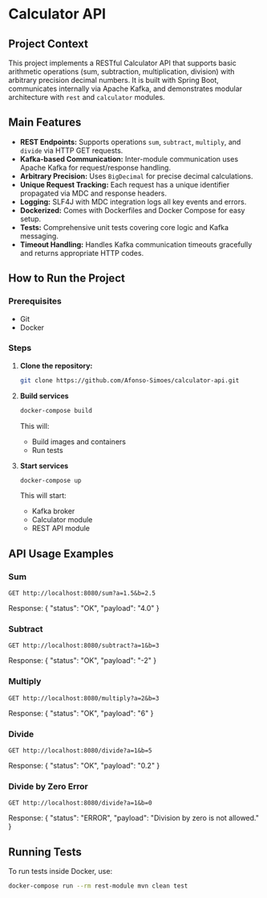 # Calculator API

## Project Context

This project implements a RESTful Calculator API that supports basic arithmetic operations (sum, subtraction, multiplication, division) with arbitrary precision decimal numbers. It is built with Spring Boot, communicates internally via Apache Kafka, and demonstrates modular architecture with `rest` and `calculator` modules.

## Main Features

- **REST Endpoints:** Supports operations `sum`, `subtract`, `multiply`, and `divide` via HTTP GET requests.
- **Kafka-based Communication:** Inter-module communication uses Apache Kafka for request/response handling.
- **Arbitrary Precision:** Uses `BigDecimal` for precise decimal calculations.
- **Unique Request Tracking:** Each request has a unique identifier propagated via MDC and response headers.
- **Logging:** SLF4J with MDC integration logs all key events and errors.
- **Dockerized:** Comes with Dockerfiles and Docker Compose for easy setup.
- **Tests:** Comprehensive unit tests covering core logic and Kafka messaging.
- **Timeout Handling:** Handles Kafka communication timeouts gracefully and returns appropriate HTTP codes.

## How to Run the Project

### Prerequisites

- Git  
- Docker

### Steps

1. **Clone the repository:**

    ```bash
    git clone https://github.com/Afonso-Simoes/calculator-api.git
    ```

2. **Build services**

    ```bash
    docker-compose build
    ```

    This will:

    - Build images and containers
    - Run tests

3. **Start services**

    ```bash
    docker-compose up
    ```

    This will start:

    - Kafka broker
    - Calculator module
    - REST API module


## API Usage Examples

### Sum

```http
GET http://localhost:8080/sum?a=1.5&b=2.5
```
Response: 
{
  "status": "OK",
  "payload": "4.0"
}

### Subtract

```http
GET http://localhost:8080/subtract?a=1&b=3
```
Response: 
{
  "status": "OK",
  "payload": "-2"
}

### Multiply

```http
GET http://localhost:8080/multiply?a=2&b=3
```
Response: 
{
  "status": "OK",
  "payload": "6"
}

### Divide

```http
GET http://localhost:8080/divide?a=1&b=5
```
Response: 
{
  "status": "OK",
  "payload": "0.2"
}

### Divide by Zero Error

```http
GET http://localhost:8080/divide?a=1&b=0
```
Response: 
{
  "status": "ERROR",
  "payload": "Division by zero is not allowed."
}

## Running Tests

To run tests inside Docker, use:

```bash
docker-compose run --rm rest-module mvn clean test
```
